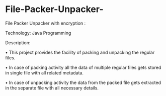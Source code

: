 # File-Packer-Unpacker-

File Packer Unpacker with encryption :

Technology: Java Programming

Description:

• This project provides the facility of packing and unpacking the regular files.

• In case of packing activity all the data of multiple regular files gets stored in single file with all related metadata.

• In case of unpacking activity the data from the packed file gets extracted in the separate file with all necessary details.
